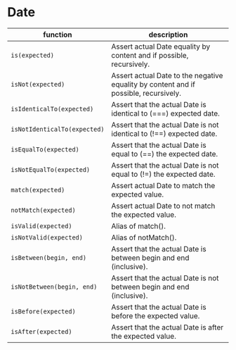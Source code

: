 # Date


| function | description |
| --- | --- |
|` is(expected) `                   | Assert actual Date equality by content and if possible, recursively. |
|` isNot(expected) `                | Assert actual Date to the negative equality by content and if possible, recursively. |
|` isIdenticalTo(expected) `        | Assert that the actual Date is identical to (===) expected date. |
|` isNotIdenticalTo(expected) `     | Assert that the actual Date is not identical to (!==) expected date. |
|` isEqualTo(expected) `            | Assert that the actual Date is equal to (==) the expected date. |
|` isNotEqualTo(expected) `         | Assert that the actual Date is not equal to (!=) the expected date. |
|` match(expected) `                | Assert actual Date to match the expected value. |
|` notMatch(expected) `             | Assert actual Date to not match the expected value. |
|` isValid(expected) `              | Alias of match(). |
|` isNotValid(expected) `           | Alias of notMatch(). |
|` isBetween(begin, end) `          | Assert that the actual Date is between begin and end (inclusive). |
|` isNotBetween(begin, end) `       | Assert that the actual Date is not between begin and end (inclusive). |
|` isBefore(expected) `             | Assert that the actual Date is before the expected value. |
|` isAfter(expected) `              | Assert that the actual Date is after the expected value. |

